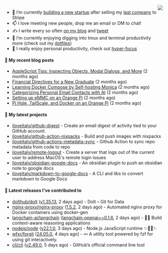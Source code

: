 <img align="right" src="https://github-readme-stats.vercel.app/api?username=iloveitaly&show_icons=true&text_color=718096&hide_title=true"/>

- 🔭 I’m currently [building a new startup](https://mikebian.co/bye-stripe-on-to-the-next-adventure/) after selling my [last company](https://suitesync.io) to Stripe
- 📫 I love meeting new people, drop me an email or DM to chat!
- ✍️ I write every so often [on my blog](http://mikebian.co/) and [tweet](https://twitter.com/mike_bianco)
- 🌱 I’m currently enjoying digging into tmux and terminal productivity more (check out my [dotfiles](https://github.com/iloveitaly/dotfiles))
- 💬 I really enjoy personal productivity, check out [hyper-focus](https://github.com/iloveitaly/hyper-focus)

#### 📜 My recent blog posts


- [AppleScript Tips: Inspecting Objects, Modal Dialogs, and More](https://mikebian.co/applescript-tips-inspecting-objects-modal-dialogs-and-more/) (2 months ago)
- [Financial Directives for a New Graduate](https://mikebian.co/financial-directives-for-a-new-graduate/) (2 months ago)
- [Learning Docker Compose by Self-hosting Monica](https://mikebian.co/learning-docker-compose-by-self-hosting-monica/) (2 months ago)
- [Categorizing Personal Email Contacts with AI](https://mikebian.co/categorizing-personal-email-contacts-with-ai/) (2 months ago)
- [Setting up eMMC on an Orange Pi](https://mikebian.co/setting-up-emmc-on-an-orange-pi/) (2 months ago)
- [Pi Hole, TailScale, and Docker on an Orange Pi](https://mikebian.co/pi-hole-tailscale-and-docker-on-an-orange-pi/) (2 months ago)

#### 🌱 My latest projects


- [iloveitaly/github-digest](https://github.com/iloveitaly/github-digest) - Create an email digest of activity tied to your GitHub account.
- [iloveitaly/github-action-nixpacks](https://github.com/iloveitaly/github-action-nixpacks) - Build and push images with nixpacks
- [iloveitaly/github-actions-metadata-sync](https://github.com/iloveitaly/github-actions-metadata-sync) - Github Action to sync repo metadata from code to repo
- [iloveitaly/remote-logout](https://github.com/iloveitaly/remote-logout) - Create a server that logs out of the current user to address MacOS&#39;s remote login issues
- [iloveitaly/obsidian-google-docs](https://github.com/iloveitaly/obsidian-google-docs) - An obsidian plugin to push an obsidian note to google docs
- [iloveitaly/markdown-to-google-docs](https://github.com/iloveitaly/markdown-to-google-docs) - A CLI and libs to convert markdown to Google Docs

#### 🔭 Latest releases I've contributed to


- [dolthub/dolt](https://github.com/dolthub/dolt) ([v1.35.13](https://github.com/dolthub/dolt/releases/tag/v1.35.13), 2 days ago) - Dolt – Git for Data
- [nginx-proxy/nginx-proxy](https://github.com/nginx-proxy/nginx-proxy) ([1.5.2](https://github.com/nginx-proxy/nginx-proxy/releases/tag/1.5.2), 2 days ago) - Automated nginx proxy for Docker containers using docker-gen
- [langchain-ai/langchain](https://github.com/langchain-ai/langchain) ([langchain-openai==0.1.6](https://github.com/langchain-ai/langchain/releases/tag/langchain-openai%3D%3D0.1.6), 2 days ago) - 🦜🔗 Build context-aware reasoning applications
- [nodejs/node](https://github.com/nodejs/node) ([v22.1.0](https://github.com/nodejs/node/releases/tag/v22.1.0), 3 days ago) - Node.js JavaScript runtime ✨🐢🚀✨
- [wfxr/forgit](https://github.com/wfxr/forgit) ([24.05.0](https://github.com/wfxr/forgit/releases/tag/24.05.0), 4 days ago) - :zzz: A utility tool powered by fzf for using git interactively.
- [cli/cli](https://github.com/cli/cli) ([v2.49.0](https://github.com/cli/cli/releases/tag/v2.49.0), 5 days ago) - GitHub’s official command line tool
